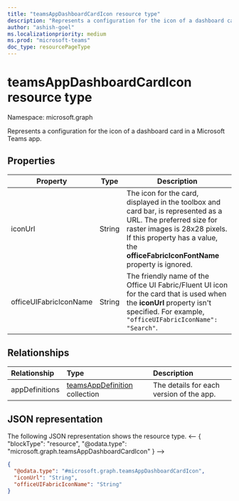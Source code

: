 ```yaml
---
title: "teamsAppDashboardCardIcon resource type"
description: "Represents a configuration for the icon of a dashboard card in a Microsoft Teams app."
author: "ashish-goel"
ms.localizationpriority: medium
ms.prod: "microsoft-teams"
doc_type: resourcePageType
---
```


# teamsAppDashboardCardIcon resource type

Namespace: microsoft.graph

Represents a configuration for the icon of a dashboard card in a Microsoft Teams app.

## Properties

| Property | Type | Description |
| -------- | ---- | ----------- |
| iconUrl | String |  The icon for the card, displayed in the toolbox and card bar, is represented as a URL. The preferred size for raster images is 28x28 pixels. If this property has a value, the **officeFabricIconFontName** property is ignored. |
| officeUIFabricIconName | String | The friendly name of the Office UI Fabric/Fluent UI icon for the card that is used when the **iconUrl** property isn't specified. For example, `"officeUIFabricIconName": "Search"`. |

## Relationships

| Relationship | Type	| Description |
|:---------------|:--------|:----------|
|appDefinitions|[teamsAppDefinition](teamsappdefinition.md) collection| The details for each version of the app. |

## JSON representation

The following JSON representation shows the resource type.
<-- {
  "blockType": "resource",
  "@odata.type": "microsoft.graph.teamsAppDashboardCardIcon"
}
-->
``` json
{
  "@odata.type": "#microsoft.graph.teamsAppDashboardCardIcon",
  "iconUrl": "String",
  "officeUIFabricIconName": "String"
}
```
